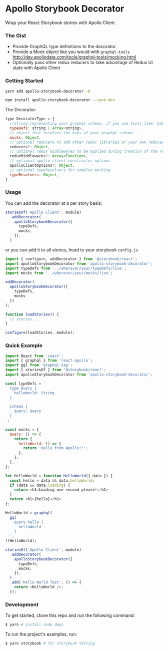 # Apollo Storybook Decorator

Wrap your React Storybook stories with Apollo Client.

### The Gist

* Provide GraphQL type definitions to the decorator.
* Provide a Mock object like you would with `graphql-tools` http://dev.apollodata.com/tools/graphql-tools/mocking.html
* Optionally pass other redux reducers to take advantage of Redux UI state with Apollo Client


### Getting Started

```sh
yarn add apollo-storybook-decorator -D

npm install apollo-storybook-decorator --save-dev
```

The Decorator:

```js
type DecoratorType = {
  //string representing your graphql schema, if you use tools like `babel-plugin-inline-import` you can import this from a  .graphql file
  typeDefs: string | Array<string>,
  // object that resolves the keys of your graphql schema
  mocks: Object,
  // optional reducers to add other redux libraries or your own reducers
  reducers?: Object,
  // optional redux middlewares to be applied during creation of the redux store
  reduxMiddlewares?: Array<Function>,
  // optional apollo client constructor options
  apolloClientOptions?: Object,
  // optional typeResolvers for complex mocking
  typeResolvers: Object,
}
```

### Usage

You can add the decorator at a per story basis:

```js
storiesOf('Apollo Client', module)
  .addDecorator(
    apolloStorybookDecorator({
      typeDefs,
      mocks,
    }),
  )
```

or you can add it to all stories, head to your storybook `config.js`

```js
import { configure, addDecorator } from '@storybook/react';
import apolloStorybookDecorator from 'apollo-storybook-decorator';
import typeDefs from '../wherever/your/typeDefs/live';
import mocks from '../wherever/your/mocks/live';

addDecorator(
  apolloStorybookDecorator({
    typeDefs,
    mocks
  })
);

function loadStories() {
  // stories...
}

configure(loadStories, module);
```


### Quick Example

```js
import React from 'react';
import { graphql } from 'react-apollo';
import gql from 'graphql-tag';
import { storiesOf } from '@storybook/react';
import apolloStorybookDecorator from 'apollo-storybook-decorator';

const typeDefs = `
  type Query {
    helloWorld: String
  }

  schema {
    query: Query
  }
`;

const mocks = {
  Query: () => {
    return {
      helloWorld: () => {
        return 'Hello from Apollo!!';
      },
    };
  },
};

let HelloWorld = function HelloWorld({ data }) {
  const hello = data && data.helloWorld;
  if (data && data.loading) {
    return <h1>Loading one second please!</h1>
  }
  return <h1>{hello}</h1>
};

HelloWorld = graphql(
  gql`
    query hello {
      helloWorld
    }
  `,
)(HelloWorld);

storiesOf('Apollo Client', module)
  .addDecorator(
    apolloStorybookDecorator({
      typeDefs,
      mocks,
    }),
  )
  .add('Hello World Test', () => {
    return <HelloWorld />;
  });
```

### Development

To get started, clone this repo and run the following command:

```bash
$ yarn # install node deps
```

To run the project's examples, run:

```bash
$ yarn storybook # for storybook testing
```
